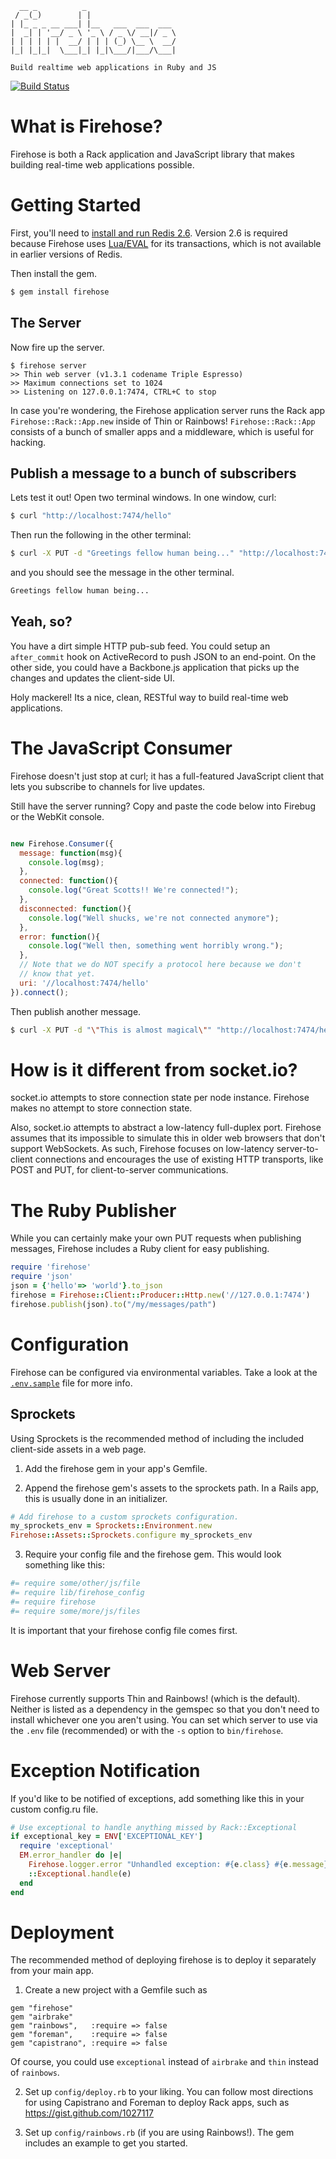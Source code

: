       __ _          _                    
     / _(_)        | |                   
    | |_ _ _ __ ___| |__   ___  ___  ___ 
    |  _| | '__/ _ \ '_ \ / _ \/ __|/ _ \
    | | | | | |  __/ | | | (_) \__ \  __/
    |_| |_|_|  \___|_| |_|\___/|___/\___|
    
    Build realtime web applications in Ruby and JS

[![Build Status](https://travis-ci.org/polleverywhere/firehose.png)](https://travis-ci.org/polleverywhere/firehose)

# What is Firehose?

Firehose is both a Rack application and JavaScript library that makes building real-time web applications possible.

# Getting Started

First, you'll need to [install and run Redis 2.6](http://redis.io/download).
Version 2.6 is required because Firehose uses [Lua/EVAL](http://redis.io/commands/eval) for its transactions, which is not available in earlier versions of Redis.

Then install the gem.

```sh
$ gem install firehose
```

## The Server

Now fire up the server.

```
$ firehose server
>> Thin web server (v1.3.1 codename Triple Espresso)
>> Maximum connections set to 1024
>> Listening on 127.0.0.1:7474, CTRL+C to stop
```

In case you're wondering, the Firehose application server runs the Rack app `Firehose::Rack::App.new` inside of Thin or Rainbows! `Firehose::Rack::App` consists of a bunch of smaller apps and a middleware, which is useful for hacking.

## Publish a message to a bunch of subscribers

Lets test it out! Open two terminal windows. In one window, curl:

```sh
$ curl "http://localhost:7474/hello"
```

Then run the following in the other terminal:

```sh
$ curl -X PUT -d "Greetings fellow human being..." "http://localhost:7474/hello"
```

and you should see the message in the other terminal.

```sh
Greetings fellow human being...
```

## Yeah, so?

You have a dirt simple HTTP pub-sub feed. You could setup an `after_commit` hook on ActiveRecord to push JSON to an end-point. On the other side, you could have a Backbone.js application that picks up the changes and updates the client-side UI.

Holy mackerel! Its a nice, clean, RESTful way to build real-time web applications.

# The JavaScript Consumer

Firehose doesn't just stop at curl; it has a full-featured JavaScript client that lets you subscribe to channels for live updates.

Still have the server running? Copy and paste the code below into Firebug or the WebKit console.

```javascript

new Firehose.Consumer({
  message: function(msg){
    console.log(msg);
  },
  connected: function(){
    console.log("Great Scotts!! We're connected!");
  },
  disconnected: function(){
    console.log("Well shucks, we're not connected anymore");
  },
  error: function(){
    console.log("Well then, something went horribly wrong.");
  },
  // Note that we do NOT specify a protocol here because we don't
  // know that yet.
  uri: '//localhost:7474/hello'
}).connect();
```

Then publish another message.

```sh
$ curl -X PUT -d "\"This is almost magical\"" "http://localhost:7474/hello"
```

# How is it different from socket.io?

socket.io attempts to store connection state per node instance. Firehose makes no attempt to store connection state.

Also, socket.io attempts to abstract a low-latency full-duplex port. Firehose assumes that its impossible to simulate this in older web browsers that don't support WebSockets. As such, Firehose focuses on low-latency server-to-client connections and encourages the use of existing HTTP transports, like POST and PUT, for client-to-server communications.

# The Ruby Publisher

While you can certainly make your own PUT requests when publishing messages, Firehose includes a Ruby client for easy publishing.

```ruby
require 'firehose'
require 'json'
json = {'hello'=> 'world'}.to_json
firehose = Firehose::Client::Producer::Http.new('//127.0.0.1:7474')
firehose.publish(json).to("/my/messages/path")
```

# Configuration

Firehose can be configured via environmental variables. Take a look at the [`.env.sample`](./.env.sample) file for more info.

## Sprockets

Using Sprockets is the recommended method of including the included client-side assets in a web page.

1. Add the firehose gem in your app's Gemfile.

2. Append the firehose gem's assets to the sprockets path. In a Rails app, this is usually done in an initializer.

```ruby
# Add firehose to a custom sprockets configuration.
my_sprockets_env = Sprockets::Environment.new
Firehose::Assets::Sprockets.configure my_sprockets_env
```

3. Require your config file and the firehose gem. This would look something like this:

```ruby
#= require some/other/js/file
#= require lib/firehose_config
#= require firehose
#= require some/more/js/files
```

It is important that your firehose config file comes first.

# Web Server

Firehose currently supports Thin and Rainbows! (which is the default). Neither is listed as a dependency in the gemspec so that you don't need to install whichever one you aren't using. You can set which server to use via the `.env` file (recommended) or with the `-s` option to `bin/firehose`.

# Exception Notification

If you'd like to be notified of exceptions, add something like this in your custom config.ru file.

```ruby
# Use exceptional to handle anything missed by Rack::Exceptional
if exceptional_key = ENV['EXCEPTIONAL_KEY']
  require 'exceptional'
  EM.error_handler do |e|
    Firehose.logger.error "Unhandled exception: #{e.class} #{e.message}\n#{e.backtrace.join "\n"}"
    ::Exceptional.handle(e)
  end
end
```

# Deployment

The recommended method of deploying firehose is to deploy it separately from your main app.

1. Create a new project with a Gemfile such as

```
gem "firehose"
gem "airbrake"
gem "rainbows",   :require => false
gem "foreman",    :require => false
gem "capistrano", :require => false
```

Of course, you could use `exceptional` instead of `airbrake` and `thin` instead of `rainbows`.

2. Set up `config/deploy.rb` to your liking. You can follow most directions for using Capistrano and Foreman to deploy Rack apps, such as https://gist.github.com/1027117

3. Set up `config/rainbows.rb` (if you are using Rainbows!). The gem includes an example to get you started.
